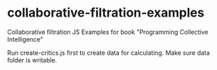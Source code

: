 # collaborative-filtration-examples
Collaborative filtration JS Examples for book "Programming Collective Intelligence"

Run create-critics.js first to create data for calculating.
Make sure data folder is writable.
